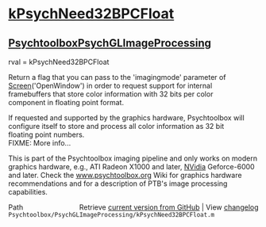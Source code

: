# [kPsychNeed32BPCFloat](kPsychNeed32BPCFloat)
## [Psychtoolbox](Psychtoolbox)[PsychGLImageProcessing](PsychGLImageProcessing)

rval = kPsychNeed32BPCFloat  
  
Return a flag that you can pass to the 'imagingmode' parameter of  
[Screen](Screen)('OpenWindow') in order to request support for internal  
framebuffers that store color information with 32 bits per color  
component in floating point format.  
  
If requested and supported by the graphics hardware, Psychtoolbox will  
configure itself to store and process all color information as 32 bit  
floating point numbers.  
FIXME: More info...  
  
This is part of the Psychtoolbox imaging pipeline and only works on modern  
graphics hardware, e.g., ATI Radeon X1000 and later, [NVidia](NVidia) Geforce-6000  
and later. Check the www.psychtoolbox.org Wiki for graphics hardware  
recommendations and for a description of PTB's image processing  
capabilities.  




<div class="code_header" style="text-align:right;">
  <span style="float:left;">Path&nbsp;&nbsp;</span> <span class="counter">Retrieve <a href=
  "https://raw.github.com/Psychtoolbox-3/Psychtoolbox-3/beta/Psychtoolbox/PsychGLImageProcessing/kPsychNeed32BPCFloat.m">current version from GitHub</a> | View <a href=
  "https://github.com/Psychtoolbox-3/Psychtoolbox-3/commits/beta/Psychtoolbox/PsychGLImageProcessing/kPsychNeed32BPCFloat.m">changelog</a></span>
</div>
<div class="code">
  <code>Psychtoolbox/PsychGLImageProcessing/kPsychNeed32BPCFloat.m</code>
</div>

